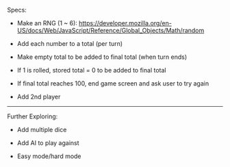 Specs:
  - Make an RNG (1 ~ 6): https://developer.mozilla.org/en-US/docs/Web/JavaScript/Reference/Global_Objects/Math/random

  - Add each number to a total (per turn)

  - Make empty total to be added to final total (when turn ends)

  - If 1 is rolled, stored total = 0 to be added to final total

  - If final total reaches 100, end game screen and ask user to try again

  - Add 2nd player

  ------------

  Further Exploring:

  - Add multiple dice

  - Add AI to play against

  - Easy mode/hard mode

